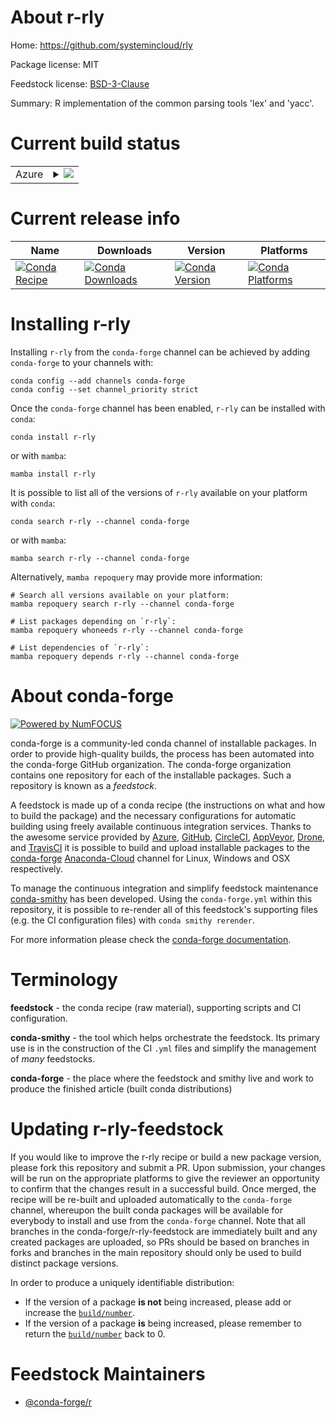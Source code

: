 About r-rly
===========

Home: https://github.com/systemincloud/rly

Package license: MIT

Feedstock license: [BSD-3-Clause](https://github.com/conda-forge/r-rly-feedstock/blob/main/LICENSE.txt)

Summary: R implementation of the common parsing tools 'lex' and 'yacc'.

Current build status
====================


<table>
    
  <tr>
    <td>Azure</td>
    <td>
      <details>
        <summary>
          <a href="https://dev.azure.com/conda-forge/feedstock-builds/_build/latest?definitionId=1549&branchName=main">
            <img src="https://dev.azure.com/conda-forge/feedstock-builds/_apis/build/status/r-rly-feedstock?branchName=main">
          </a>
        </summary>
        <table>
          <thead><tr><th>Variant</th><th>Status</th></tr></thead>
          <tbody><tr>
              <td>linux_64_r_base4.1</td>
              <td>
                <a href="https://dev.azure.com/conda-forge/feedstock-builds/_build/latest?definitionId=1549&branchName=main">
                  <img src="https://dev.azure.com/conda-forge/feedstock-builds/_apis/build/status/r-rly-feedstock?branchName=main&jobName=linux&configuration=linux_64_r_base4.1" alt="variant">
                </a>
              </td>
            </tr><tr>
              <td>linux_64_r_base4.2</td>
              <td>
                <a href="https://dev.azure.com/conda-forge/feedstock-builds/_build/latest?definitionId=1549&branchName=main">
                  <img src="https://dev.azure.com/conda-forge/feedstock-builds/_apis/build/status/r-rly-feedstock?branchName=main&jobName=linux&configuration=linux_64_r_base4.2" alt="variant">
                </a>
              </td>
            </tr><tr>
              <td>osx_64_r_base4.1</td>
              <td>
                <a href="https://dev.azure.com/conda-forge/feedstock-builds/_build/latest?definitionId=1549&branchName=main">
                  <img src="https://dev.azure.com/conda-forge/feedstock-builds/_apis/build/status/r-rly-feedstock?branchName=main&jobName=osx&configuration=osx_64_r_base4.1" alt="variant">
                </a>
              </td>
            </tr><tr>
              <td>osx_64_r_base4.2</td>
              <td>
                <a href="https://dev.azure.com/conda-forge/feedstock-builds/_build/latest?definitionId=1549&branchName=main">
                  <img src="https://dev.azure.com/conda-forge/feedstock-builds/_apis/build/status/r-rly-feedstock?branchName=main&jobName=osx&configuration=osx_64_r_base4.2" alt="variant">
                </a>
              </td>
            </tr><tr>
              <td>win_64</td>
              <td>
                <a href="https://dev.azure.com/conda-forge/feedstock-builds/_build/latest?definitionId=1549&branchName=main">
                  <img src="https://dev.azure.com/conda-forge/feedstock-builds/_apis/build/status/r-rly-feedstock?branchName=main&jobName=win&configuration=win_64_" alt="variant">
                </a>
              </td>
            </tr>
          </tbody>
        </table>
      </details>
    </td>
  </tr>
</table>

Current release info
====================

| Name | Downloads | Version | Platforms |
| --- | --- | --- | --- |
| [![Conda Recipe](https://img.shields.io/badge/recipe-r--rly-green.svg)](https://anaconda.org/conda-forge/r-rly) | [![Conda Downloads](https://img.shields.io/conda/dn/conda-forge/r-rly.svg)](https://anaconda.org/conda-forge/r-rly) | [![Conda Version](https://img.shields.io/conda/vn/conda-forge/r-rly.svg)](https://anaconda.org/conda-forge/r-rly) | [![Conda Platforms](https://img.shields.io/conda/pn/conda-forge/r-rly.svg)](https://anaconda.org/conda-forge/r-rly) |

Installing r-rly
================

Installing `r-rly` from the `conda-forge` channel can be achieved by adding `conda-forge` to your channels with:

```
conda config --add channels conda-forge
conda config --set channel_priority strict
```

Once the `conda-forge` channel has been enabled, `r-rly` can be installed with `conda`:

```
conda install r-rly
```

or with `mamba`:

```
mamba install r-rly
```

It is possible to list all of the versions of `r-rly` available on your platform with `conda`:

```
conda search r-rly --channel conda-forge
```

or with `mamba`:

```
mamba search r-rly --channel conda-forge
```

Alternatively, `mamba repoquery` may provide more information:

```
# Search all versions available on your platform:
mamba repoquery search r-rly --channel conda-forge

# List packages depending on `r-rly`:
mamba repoquery whoneeds r-rly --channel conda-forge

# List dependencies of `r-rly`:
mamba repoquery depends r-rly --channel conda-forge
```


About conda-forge
=================

[![Powered by
NumFOCUS](https://img.shields.io/badge/powered%20by-NumFOCUS-orange.svg?style=flat&colorA=E1523D&colorB=007D8A)](https://numfocus.org)

conda-forge is a community-led conda channel of installable packages.
In order to provide high-quality builds, the process has been automated into the
conda-forge GitHub organization. The conda-forge organization contains one repository
for each of the installable packages. Such a repository is known as a *feedstock*.

A feedstock is made up of a conda recipe (the instructions on what and how to build
the package) and the necessary configurations for automatic building using freely
available continuous integration services. Thanks to the awesome service provided by
[Azure](https://azure.microsoft.com/en-us/services/devops/), [GitHub](https://github.com/),
[CircleCI](https://circleci.com/), [AppVeyor](https://www.appveyor.com/),
[Drone](https://cloud.drone.io/welcome), and [TravisCI](https://travis-ci.com/)
it is possible to build and upload installable packages to the
[conda-forge](https://anaconda.org/conda-forge) [Anaconda-Cloud](https://anaconda.org/)
channel for Linux, Windows and OSX respectively.

To manage the continuous integration and simplify feedstock maintenance
[conda-smithy](https://github.com/conda-forge/conda-smithy) has been developed.
Using the ``conda-forge.yml`` within this repository, it is possible to re-render all of
this feedstock's supporting files (e.g. the CI configuration files) with ``conda smithy rerender``.

For more information please check the [conda-forge documentation](https://conda-forge.org/docs/).

Terminology
===========

**feedstock** - the conda recipe (raw material), supporting scripts and CI configuration.

**conda-smithy** - the tool which helps orchestrate the feedstock.
                   Its primary use is in the construction of the CI ``.yml`` files
                   and simplify the management of *many* feedstocks.

**conda-forge** - the place where the feedstock and smithy live and work to
                  produce the finished article (built conda distributions)


Updating r-rly-feedstock
========================

If you would like to improve the r-rly recipe or build a new
package version, please fork this repository and submit a PR. Upon submission,
your changes will be run on the appropriate platforms to give the reviewer an
opportunity to confirm that the changes result in a successful build. Once
merged, the recipe will be re-built and uploaded automatically to the
`conda-forge` channel, whereupon the built conda packages will be available for
everybody to install and use from the `conda-forge` channel.
Note that all branches in the conda-forge/r-rly-feedstock are
immediately built and any created packages are uploaded, so PRs should be based
on branches in forks and branches in the main repository should only be used to
build distinct package versions.

In order to produce a uniquely identifiable distribution:
 * If the version of a package **is not** being increased, please add or increase
   the [``build/number``](https://docs.conda.io/projects/conda-build/en/latest/resources/define-metadata.html#build-number-and-string).
 * If the version of a package **is** being increased, please remember to return
   the [``build/number``](https://docs.conda.io/projects/conda-build/en/latest/resources/define-metadata.html#build-number-and-string)
   back to 0.

Feedstock Maintainers
=====================

* [@conda-forge/r](https://github.com/conda-forge/r/)

